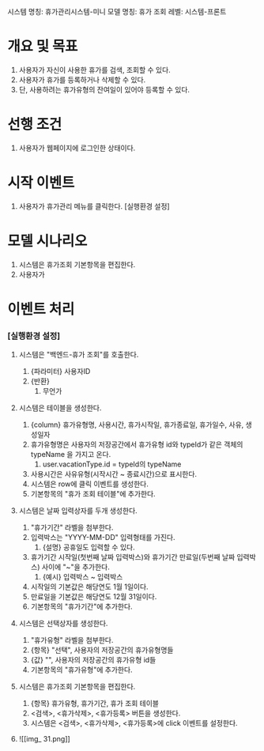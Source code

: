 시스템 명칭: 휴가관리시스템-미니
모델 명칭: 휴가 조회
레벨: 시스템-프론트

# 개요 및 목표
1. 사용자가 자신이 사용한 휴가를 검색, 조회할 수 있다.
2. 사용자가 휴가를 등록하거나 삭제할 수 있다.
3. 단, 사용하려는 휴가유형의 잔여일이 있어야 등록할 수 있다.

# 선행 조건
1. 사용자가 웹페이지에 로그인한 상태이다.

# 시작 이벤트
1. 사용자가 휴가관리 메뉴를 클릭한다. [실행환경 설정]

# 모델 시나리오
1. 시스템은 휴가조회 기본항목을 편집한다.
2. 사용자가 

# 이벤트 처리

### [실행환경 설정]
1. 시스템은 "백엔드-휴가 조회"를 호출한다.
	1. {파라미터} 사용자ID
	2. {반환}
		1. 무언가
2. 시스템은 테이블을 생성한다.
	1. {column} 휴가유형명, 사용시간, 휴가시작일, 휴가종료일, 휴가일수, 사유, 생성일자
	2. 휴가유형명은 사용자의 저장공간에서 휴가유형 id와 typeId가 같은 객체의 typeName 을 가지고 온다.
		1. user.vacationType.id = typeId의 typeName
	3. 사용시간은 사유유형(시작시간 ~ 종료시간)으로 표시한다.
	4. 시스템은 row에 클릭 이벤트를 생성한다.
	5.  기본항목의 "휴가 조회 테이블"에 추가한다.
3. 시스템은 날짜 입력상자를 두개 생성한다.
	1. "휴가기간" 라벨을 첨부한다.
	2. 입력박스는 "YYYY-MM-DD" 입력형태를 가진다.
		1. {설명} 공휴일도 입력할 수 있다.
	3. 휴가기간 시작일(첫번째 날짜 입력박스)와 휴가기간 만료일(두번째 날짜 입력박스) 사이에 "~"을 추가한다.
		1. {예시} 입력박스 ~ 입력박스
	4. 시작일의 기본값은 해당연도 1월 1일이다.
	5. 만료일을 기본값은 해당연도 12월 31일이다.
	6. 기본항목의 "휴가기간"에 추가한다.
4. 시스템은 선택상자를 생성한다.
	1. "휴가유형" 라벨을 첨부한다.
	2. {항목} "선택", 사용자의 저장공간의 휴가유형명들
	3. {값} "", 사용자의 저장공간의 휴가유형 id들
	4.  기본항목의 "휴가유형"에 추가한다.
5. 시스템은 휴가조회 기본항목을 편집한다.
	1. {항목} 휴가유형, 휴가기간, 휴가 조회 테이블
	2. <검색>, <휴가삭제>, <휴가등록> 버튼을 생성한다.
	3. 시스템은 <검색>, <휴가삭제>, <휴가등록>에 click 이벤트를 설정한다.







7. ![[img_ 31.png]]